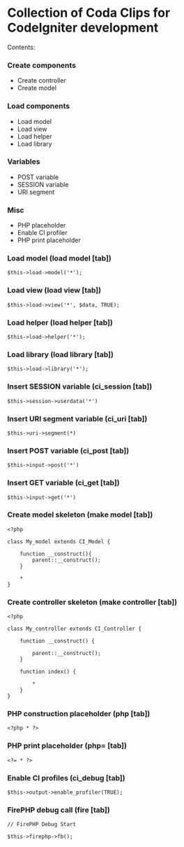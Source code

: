 # Collection of Coda Clips for CodeIgniter development

Contents:

### Create components

* Create controller
* Create model

### Load components

* Load model
* Load view
* Load helper
* Load library

### Variables

* POST variable
* SESSION variable
* URI segment

### Misc

* PHP placeholder
* Enable CI profiler
* PHP print placeholder



### Load model (load model [tab])

	$this->load->model('*');

### Load view (load view [tab])

	$this->load->view('*', $data, TRUE);

### Load helper (load helper [tab])

	$this->load->helper('*');

### Load library (load library [tab])

	$this->load->library('*');

### Insert SESSION variable (ci_session [tab])

	$this->session->userdata('*')

### Insert URI segment variable (ci_uri [tab])

	$this->uri->segment(*)

### Insert POST variable (ci_post [tab])

	$this->input->post('*')

### Insert GET variable (ci_get [tab])

	$this->input->get('*')

### Create model skeleton (make model [tab])

	<?php

	class My_model extends CI_Model {

		function __construct(){
			parent::__construct();
		}

		*
	}

### Create controller skeleton (make controller [tab])

	<?php

	class My_controller extends CI_Controller {

		function __construct() {
	
			parent::__construct();
		}
	
		function index() {
	
			*
		}
	}

### PHP construction placeholder (php [tab])

	<?php * ?>

### PHP print placeholder (php= [tab])

	<?= * ?>

### Enable CI profiles (ci_debug [tab])

	$this->output->enable_profiler(TRUE);

### FirePHP debug call (fire [tab])

	// FirePHP Debug Start

	$this->firephp->fb();
